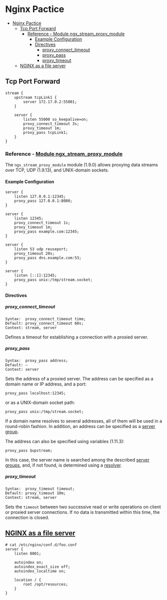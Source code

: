# Nginx Pactice

- [Nginx Pactice](#nginx-pactice)
  - [Tcp Port Forward](#tcp-port-forward)
    - [Reference - Module ngx_stream_proxy_module](#reference---module-ngx_stream_proxy_module)
      - [Example Configuration](#example-configuration)
      - [Directives](#directives)
        - [proxy_connect_timeout](#proxy_connect_timeout)
        - [proxy_pass](#proxy_pass)
        - [proxy_timeout](#proxy_timeout)
  - [NGINX as a file server](#nginx-as-a-file-server)

## Tcp Port Forward

    stream {
        upstream tcpLink1 {
            server 172.17.0.2:55001;
        }
    
        server {
            listen 55000 so_keepalive=on;
            proxy_connect_timeout 3s;
            proxy_timeout 1m;
            proxy_pass tcpLink1;
        }
    }

### Reference - [Module ngx_stream_proxy_module](https://nginx.org/en/docs/stream/ngx_stream_proxy_module.html)

The `ngx_stream_proxy_module` module (1.9.0) allows proxying data streams over TCP, UDP (1.9.13), and UNIX-domain sockets.

#### Example Configuration

    server {
        listen 127.0.0.1:12345;
        proxy_pass 127.0.0.1:8080;
    }
    
    server {
        listen 12345;
        proxy_connect_timeout 1s;
        proxy_timeout 1m;
        proxy_pass example.com:12345;
    }
    
    server {
        listen 53 udp reuseport;
        proxy_timeout 20s;
        proxy_pass dns.example.com:53;
    }
    
    server {
        listen [::1]:12345;
        proxy_pass unix:/tmp/stream.socket;
    }

#### Directives

##### proxy_connect_timeout

    Syntax:  proxy_connect_timeout time;
    Default: proxy_connect_timeout 60s;
    Context: stream, server

Defines a timeout for establishing a connection with a proxied server.

##### proxy_pass

    Syntax:  proxy_pass address;
    Default: —
    Context: server

Sets the address of a proxied server. The address can be specified as a domain name or IP address, and a port:

    proxy_pass localhost:12345;

or as a UNIX-domain socket path:

    proxy_pass unix:/tmp/stream.socket;

If a domain name resolves to several addresses, all of them will be used in a round-robin fashion. In addition, an address can be specified as a [server group](https://nginx.org/en/docs/stream/ngx_stream_upstream_module.html).

The address can also be specified using variables (1.11.3):

    proxy_pass $upstream;

In this case, the server name is searched among the described [server groups](https://nginx.org/en/docs/stream/ngx_stream_upstream_module.html), and, if not found, is determined using a [resolver](https://nginx.org/en/docs/stream/ngx_stream_core_module.html#resolver).

##### proxy_timeout

    Syntax:	 proxy_timeout timeout;
    Default: proxy_timeout 10m;
    Context: stream, server

Sets the `timeout` between two successive read or write operations on client or proxied server connections. If no data is transmitted within this time, the connection is closed.

## [NGINX as a file server](https://www.yanxurui.cc/posts/server/2017-03-21-NGINX-as-a-file-server/)

    # cat /etc/nginx/conf.d/foo.conf
    server {
        listen 8001;

        autoindex on;
        autoindex_exact_size off;
        autoindex_localtime on;

        location / {
            root /opt/resources;
        }
    }

